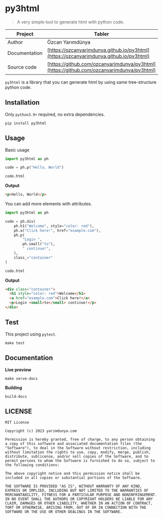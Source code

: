 # py3html

> A very simple tool to generate html with python code.

| Project       | Tabler                                                                                   |
|---------------|------------------------------------------------------------------------------------------|
| Author        | Özcan Yarımdünya                                                                         |
| Documentation | [https://ozcanyarimdunya.github.io/py3html](https://ozcanyarimdunya.github.io/py3html)   |
| Source code   | [https://github.com/ozcanyarimdunya/py3html](https://github.com/ozcanyarimdunya/py3html) |

`py3html` is a library that you can generate html by using same tree-structure python code.

## Installation

Only `python3.9+` required, no extra dependencies.

```shell
pip install py3html
```

## Usage

Basic usage

```python
import py3html as ph

code = ph.p("Hello, World")

code.html
```

**Output**

```html
<p>Hello, World</p>
```

You can add more elements with attributes.

```python
import py3html as ph

code = ph.div(
    ph.h1("Welcome", style="color: red"),
    ph.a("Click here!", href="example.com"),
    ph.p(
        "Login ",
        ph.small("to"),
        " continue!",
    ),
    class_="container"
)

code.html
```

**Output**

```html
<div class="container">
  <h1 style="color: red">Welcome</h1>
  <a href="example.com">Click here!</a>
  <p>Login <small>to</small> continue!</p>
</div>
```

## Test

This project using `pytest`.

```shell
make test
```

## Documentation

**Live preview**

```shell
make serve-docs
```

**Building**

```shell
build-docs
```

## LICENSE

```text
MIT License

Copyright (c) 2023 yarimdunya.com

Permission is hereby granted, free of charge, to any person obtaining a copy of this software and associated documentation files (the "Software"), to deal in the Software without restriction, including without limitation the rights to use, copy, modify, merge, publish, distribute, sublicense, and/or sell copies of the Software, and to permit persons to whom the Software is furnished to do so, subject to the following conditions:

The above copyright notice and this permission notice shall be included in all copies or substantial portions of the Software.

THE SOFTWARE IS PROVIDED "AS IS", WITHOUT WARRANTY OF ANY KIND, EXPRESS OR IMPLIED, INCLUDING BUT NOT LIMITED TO THE WARRANTIES OF MERCHANTABILITY, FITNESS FOR A PARTICULAR PURPOSE AND NONINFRINGEMENT. IN NO EVENT SHALL THE AUTHORS OR COPYRIGHT HOLDERS BE LIABLE FOR ANY CLAIM, DAMAGES OR OTHER LIABILITY, WHETHER IN AN ACTION OF CONTRACT, TORT OR OTHERWISE, ARISING FROM, OUT OF OR IN CONNECTION WITH THE SOFTWARE OR THE USE OR OTHER DEALINGS IN THE SOFTWARE.

```

